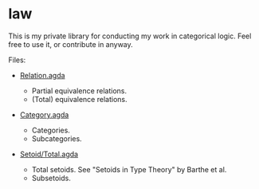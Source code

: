 law
===

This is my private library for conducting my work in categorical
logic.  Feel free to use it, or contribute in anyway.

Files:
  - [Relation.agda](Relation.agda)
    - Partial equivalence relations.
    - (Total) equivalence relations.

  - [Category.agda](Category.agda)
    - Categories.
    - Subcategories.

  - [Setoid/Total.agda](Setoid/Total.agda)
    - Total setoids.  See "Setoids in Type Theory" by Barthe et al.
    - Subsetoids.
